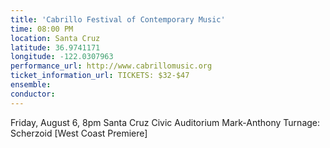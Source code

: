 ```yaml
---
title: 'Cabrillo Festival of Contemporary Music'
time: 08:00 PM
location: Santa Cruz
latitude: 36.9741171
longitude: -122.0307963
performance_url: http://www.cabrillomusic.org
ticket_information_url: TICKETS: $32-$47
ensemble: 
conductor: 
---
```

Friday, August 6, 8pm
Santa Cruz Civic Auditorium 
Mark-Anthony Turnage: Scherzoid [West Coast Premiere]